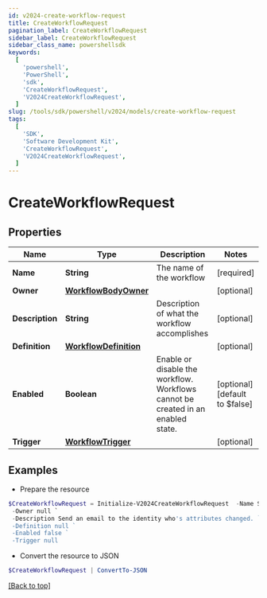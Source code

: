 ```yaml
---
id: v2024-create-workflow-request
title: CreateWorkflowRequest
pagination_label: CreateWorkflowRequest
sidebar_label: CreateWorkflowRequest
sidebar_class_name: powershellsdk
keywords:
  [
    'powershell',
    'PowerShell',
    'sdk',
    'CreateWorkflowRequest',
    'V2024CreateWorkflowRequest',
  ]
slug: /tools/sdk/powershell/v2024/models/create-workflow-request
tags:
  [
    'SDK',
    'Software Development Kit',
    'CreateWorkflowRequest',
    'V2024CreateWorkflowRequest',
  ]
---
```


# CreateWorkflowRequest

## Properties

| Name | Type | Description | Notes |
| --- | --- | --- | --- |
| **Name** | **String** | The name of the workflow | [required] |
| **Owner** | [**WorkflowBodyOwner**](workflow-body-owner) |  | [optional] |
| **Description** | **String** | Description of what the workflow accomplishes | [optional] |
| **Definition** | [**WorkflowDefinition**](workflow-definition) |  | [optional] |
| **Enabled** | **Boolean** | Enable or disable the workflow. Workflows cannot be created in an enabled state. | [optional] [default to $false] |
| **Trigger** | [**WorkflowTrigger**](workflow-trigger) |  | [optional] |

## Examples

- Prepare the resource

```powershell
$CreateWorkflowRequest = Initialize-V2024CreateWorkflowRequest  -Name Send Email `
 -Owner null `
 -Description Send an email to the identity who's attributes changed. `
 -Definition null `
 -Enabled false `
 -Trigger null
```

- Convert the resource to JSON

```powershell
$CreateWorkflowRequest | ConvertTo-JSON
```

[[Back to top]](#)
